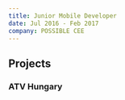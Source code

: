 ```yaml
---
title: Junior Mobile Developer
date: Jul 2016 - Feb 2017
company: POSSIBLE CEE
---
```


## Projects

### ATV Hungary
